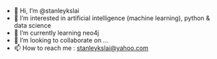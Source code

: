 - 👋 Hi, I’m @stanleykslai
- 👀 I’m interested in artificial intelligence (machine learning), python & data science
- 🌱 I’m currently learning neo4j
- 💞️ I’m looking to collaborate on ...
- 📫 How to reach me : stanleykslai@yahoo.com

<!---
stanleykslai/stanleykslai is a ✨ special ✨ repository because its `README.md` (this file) appears on your GitHub profile.
You can click the Preview link to take a look at your changes.
--->
